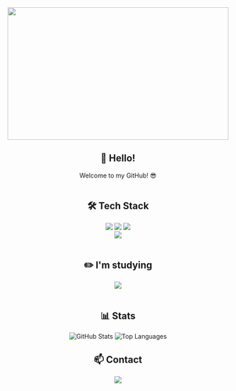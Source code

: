 <div align="center">
  <img src="https://github.com/user-attachments/assets/fd602fb7-033e-4960-ac9a-f61671d4904c" width="500" height="300"/>  
</div>

<div align="center">
  <h2> 👋 Hello!</h2>
  Welcome to my GitHub! 😎
</div>
<br>


<div align="center">
  <h2>🛠️ Tech Stack</h2>
  <img src="https://img.shields.io/badge/Python-3776AB?style=for-the-badge&logo=python&logoColor=white"/>
  <img src="https://img.shields.io/badge/Django-092E20?style=for-the-badge&logo=django&logoColor=white"/>
  <img src="https://img.shields.io/badge/C-A8B9CC?style=for-the-badge&logo=c&logoColor=white"/>
  <br>
  <img src="https://img.shields.io/badge/Java-007396?style=for-the-badge&logo=openJDK&logoColor=white"/>
</div>
<br>


<div align="center">
  <h2> ✏️ I'm studying</h2>
  <img src="https://img.shields.io/badge/Flutter-02569B?style=for-the-badge&logo=flutter&logoColor=white"/>
</div>
<br>


<div align='center'>
  <h2> 📊 Stats </h2>
  <img src="https://github-readme-stats.vercel.app/api?username=taehoon030&show_icons=true&theme=radical" alt="GitHub Stats" />
  <img src="https://github-readme-stats.vercel.app/api/top-langs/?username=taehoon030&layout=compact&theme=radical" alt="Top Languages" />
</div>


<div align="center">
  <h2> 📫 Contact </h2>
  <a href="mailto:taehoondev030@gmail.com">
    <img src="https://img.shields.io/badge/Email-EA4335?style=for-the-badge&logo=gmail&logoColor=white"/>
  </a>  
</div>
